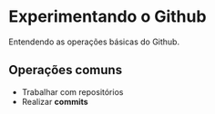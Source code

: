 # Experimentando o Github


Entendendo as operações básicas do Github.


## Operações comuns

- Trabalhar com repositórios
- Realizar **commits**